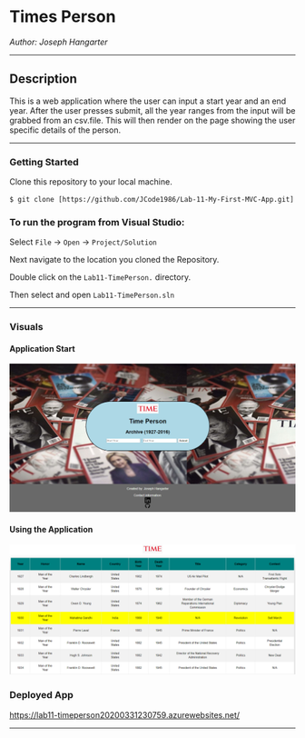 # Times Person

*Author: Joseph Hangarter*

----

## Description
This is a web application where the user can input a start year and an end year. After the user presses submit, all the year ranges from the input will be grabbed from an csv.file. This will then render on the page showing the user specific details of the person.

---

### Getting Started
Clone this repository to your local machine.

```
$ git clone [https://github.com/JCode1986/Lab-11-My-First-MVC-App.git]
```

### To run the program from Visual Studio:
Select ```File``` -> ```Open``` -> ```Project/Solution```

Next navigate to the location you cloned the Repository.

Double click on the ```Lab11-TimePerson.``` directory.

Then select and open ```Lab11-TimePerson.sln```

---

### Visuals

#### Application Start
![Image 1](images/home.png)
#### Using the Application
![Image 1](images/results.png)

### Deployed App
https://lab11-timeperson20200331230759.azurewebsites.net/

------------------------------
